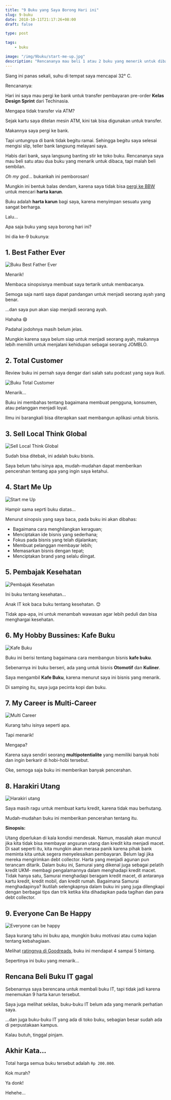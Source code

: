 ```yaml
---
title: "9 Buku yang Saya Borong Hari ini"
slug: 9-buku
date: 2018-10-11T21:17:26+08:00
draft: false

type: post

tags:
    - buku

image: "/img/9buku/start-me-up.jpg"
description: "Rencananya mau beli 1 atau 2 buku yang menerik untuk dibaca. Tetapi saya malah memborong 9 buku, karena bukunya murah. Namun ini bukan buku murahan."
---
```


Siang ini panas sekali, suhu di tempat saya mencapai 32° C.

Rencananya:

Hari ini saya mau pergi ke bank untuk transfer pembayaran
pre-order **Kelas Design Sprint** dari Techinasia.

Mengapa tidak transfer via ATM?

Sejak kartu saya ditelan mesin ATM,
kini tak bisa digunakan untuk transfer.

Makannya saya pergi ke bank.

Tapi untungnya di bank tidak begitu ramai.
Sehingga begitu saya selesai mengisi slip,
teller bank langsung melayani saya.

Habis dari bank, saya langsung banting stir ke toko buku.
Rencananya saya mau beli satu atau dua buku yang menarik untuk
dibaca, tapi malah beli sembilan.

*Oh my god*... bukankah ini pemborosan!

Mungkin ini bentuk balas dendam, karena saya tidak bisa
[pergi ke BBW](https://www.bigbadwolfbooks.com/id/)
untuk mencari **harta karun**.

Buku adalah **harta karun** bagi saya, karena menyimpan
sesuatu yang sangat berharga.

Lalu...

Apa saja buku yang saya borong hari ini?

Ini dia ke-9 bukunya:

## 1. Best Father Ever

![Buku Best Father Ever](/img/9buku/best-father-ever.jpg)

Menarik!

Membaca sinopsisnya membuat saya tertarik untuk
membacanya.

Semoga saja nanti saya dapat pandangan untuk
menjadi seorang ayah yang benar.

...dan saya pun akan siap menjadi seorang ayah.

Hahaha :smile:

Padahal jodohnya masih belum jelas.

Mungkin karena saya belum siap untuk
menjadi seorang ayah, makannya lebih memilih 
untuk menjalani kehidupan sebagai seorang JOMBLO.

## 2. Total Customer

Review buku ini pernah saya dengar dari salah satu 
podcast yang saya ikuti.

![Buku Total Customer](/img/9buku/total-customer.jpg)

Menarik...

Buku ini membahas tentang bagaimana membuat 
pengguna, konsumen, atau pelanggan menjadi loyal.

Ilmu ini barangkali bisa diterapkan saat membangun
aplikasi untuk bisnis.

## 3. Sell Local Think Global

![Sell Local Think Global](/img/9buku/sell-local-think-global.jpg)

Sudah bisa ditebak, ini adalah buku bisnis.

Saya belum tahu isinya apa, mudah-mudahan dapat memberikan
pencerahan tentang apa yang ingin saya ketahui.

## 4. Start Me Up

![Start me Up](/img/9buku/start-me-up.jpg)

Hampir sama seprti buku diatas...

Menurut sinopsis yang saya baca,
pada buku ini akan dibahas:

- Bagaimana cara menghilangkan keraguan;
- Menciptakan ide bisnis yang sederhana;
- Fokus pada bisnis yang telah dijalankan;
- Membuat pelanggan membayar lebih;
- Memasarkan bisnis dengan tepat;
- Menciptakan brand yang selalu diingat.


## 5. Pembajak Kesehatan

![Pembajak Kesehatan](/img/9buku/pembajak-kesehatan.jpg)

Ini buku tentang kesehatan...

Anak IT kok baca buku tentang kesehatan. :blush:

Tidak apa-apa, ini untuk menambah
wawasan agar lebih peduli dan bisa
menghargai kesehatan.


## 6. My Hobby Bussines: Kafe Buku

![Kafe Buku](/img/9buku/kafe-buku.jpg)

Buku ini berisi tentang bagaimana cara
membangun bisnis **kafe buku**.

Sebenarnya ini buku berseri, ada yang
untuk bisnis **Otomotif** dan **Kuliner**.

Saya mengambil **Kafe Buku**, karena
menurut saya ini bisnis yang menarik.

Di samping itu, saya juga pecinta kopi dan buku.


## 7. My Career is Multi-Career

![Multi Career](/img/9buku/multi-career.jpg)

Kurang tahu isinya seperti apa.

Tapi menarik!

Mengapa?

Karena saya sendiri seorang **multipotentialite**
yang memiliki banyak hobi dan ingin berkarir
di hobi-hobi tersebut.

Oke, semoga saja buku ini memberikan banyak
pencerahan.


## 8. Harakiri Utang

![Harakiri utang](/img/9buku/harakiri-utang.jpg)

Saya masih ragu untuk membuat kartu kredit,
karena tidak mau berhutang.

Mudah-mudahan buku ini memberikan 
pencerahan tentang itu.

**Sinopsis:**

Utang diperlukan di kala kondisi mendesak. Namun, masalah akan muncul jika kita tidak bisa membayar angsuran utang dan kredit kita menjadi macet. Di saat seperti itu, kita mungkin akan merasa panik karena pihak bank meminta kita untuk segera menyelesaikan pembayaran. Belum lagi jika mereka mengirimkan debt collector. Harta yang menjadi agunan pun terancam ditarik. Dalam buku ini, Samurai yang dikenal juga sebagai pelatih kredit UKM- membagi pengalamannya dalam menghadapi kredit macet. Tidak hanya satu, Samurai menghadapi beragam kredit macet, di antaranya kartu kredit, kredit mobil, dan kredit rumah. Bagaimana Samurai menghadapinya? Ikutilah selengkapnya dalam buku ini yang juga dilengkapi dengan berbagai tips dan trik ketika kita dihadapkan pada tagihan dan para debt collector.

## 9. Everyone Can Be Happy

![Everyone can be happy](/img/9buku/happy.jpg)

Saya kurang tahu ini buku apa, mungkin buku motivasi
atau cuma kajian tentang kebahagiaan.

Melihat [ratingnya di Goodreads](https://www.goodreads.com/book/show/23015392-everyone-can-be-happy),
buku ini mendapat 4 sampai 5 bintang.

Sepertinya ini buku yang menarik...

## Rencana Beli Buku IT gagal

Sebenarnya saya berencana untuk membali buku IT,
tapi tidak jadi karena menemukan 9 harta karun tersebut.

Saya juga melihat sekilas, buku-buku IT belum ada yang
menarik perhatian saya.

...dan juga buku-buku IT yang ada di toko buku,
sebagian besar sudah ada di perpustakaan kampus.

Kalau butuh, tinggal pinjam.

## Akhir Kata...

Total harga semua buku tersebut adalah `Rp 200.000`.

Kok murah?

Ya donk!

Hehehe...
